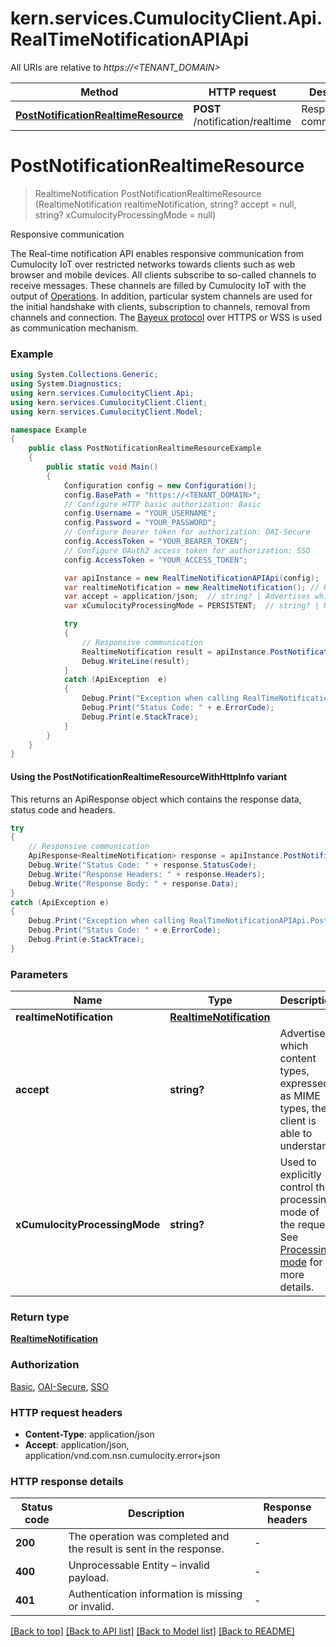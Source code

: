 # kern.services.CumulocityClient.Api.RealTimeNotificationAPIApi

All URIs are relative to *https://<TENANT_DOMAIN>*

| Method | HTTP request | Description |
|--------|--------------|-------------|
| [**PostNotificationRealtimeResource**](RealTimeNotificationAPIApi.md#postnotificationrealtimeresource) | **POST** /notification/realtime | Responsive communication |

<a id="postnotificationrealtimeresource"></a>
# **PostNotificationRealtimeResource**
> RealtimeNotification PostNotificationRealtimeResource (RealtimeNotification realtimeNotification, string? accept = null, string? xCumulocityProcessingMode = null)

Responsive communication

The Real-time notification API enables responsive communication from Cumulocity IoT over restricted networks towards clients such as web browser and mobile devices. All clients subscribe to so-called channels to receive messages. These channels are filled by Cumulocity IoT with the output of [Operations](#tag/Operations). In addition, particular system channels are used for the initial handshake with clients, subscription to channels, removal from channels and connection. The [Bayeux protocol](https://docs.cometd.org/current/reference/#_concepts_bayeux_protocol) over HTTPS or WSS is used as communication mechanism.

### Example
```csharp
using System.Collections.Generic;
using System.Diagnostics;
using kern.services.CumulocityClient.Api;
using kern.services.CumulocityClient.Client;
using kern.services.CumulocityClient.Model;

namespace Example
{
    public class PostNotificationRealtimeResourceExample
    {
        public static void Main()
        {
            Configuration config = new Configuration();
            config.BasePath = "https://<TENANT_DOMAIN>";
            // Configure HTTP basic authorization: Basic
            config.Username = "YOUR_USERNAME";
            config.Password = "YOUR_PASSWORD";
            // Configure Bearer token for authorization: OAI-Secure
            config.AccessToken = "YOUR_BEARER_TOKEN";
            // Configure OAuth2 access token for authorization: SSO
            config.AccessToken = "YOUR_ACCESS_TOKEN";

            var apiInstance = new RealTimeNotificationAPIApi(config);
            var realtimeNotification = new RealtimeNotification(); // RealtimeNotification | 
            var accept = application/json;  // string? | Advertises which content types, expressed as MIME types, the client is able to understand. (optional) 
            var xCumulocityProcessingMode = PERSISTENT;  // string? | Used to explicitly control the processing mode of the request. See [Processing mode](#processing-mode) for more details. (optional)  (default to PERSISTENT)

            try
            {
                // Responsive communication
                RealtimeNotification result = apiInstance.PostNotificationRealtimeResource(realtimeNotification, accept, xCumulocityProcessingMode);
                Debug.WriteLine(result);
            }
            catch (ApiException  e)
            {
                Debug.Print("Exception when calling RealTimeNotificationAPIApi.PostNotificationRealtimeResource: " + e.Message);
                Debug.Print("Status Code: " + e.ErrorCode);
                Debug.Print(e.StackTrace);
            }
        }
    }
}
```

#### Using the PostNotificationRealtimeResourceWithHttpInfo variant
This returns an ApiResponse object which contains the response data, status code and headers.

```csharp
try
{
    // Responsive communication
    ApiResponse<RealtimeNotification> response = apiInstance.PostNotificationRealtimeResourceWithHttpInfo(realtimeNotification, accept, xCumulocityProcessingMode);
    Debug.Write("Status Code: " + response.StatusCode);
    Debug.Write("Response Headers: " + response.Headers);
    Debug.Write("Response Body: " + response.Data);
}
catch (ApiException e)
{
    Debug.Print("Exception when calling RealTimeNotificationAPIApi.PostNotificationRealtimeResourceWithHttpInfo: " + e.Message);
    Debug.Print("Status Code: " + e.ErrorCode);
    Debug.Print(e.StackTrace);
}
```

### Parameters

| Name | Type | Description | Notes |
|------|------|-------------|-------|
| **realtimeNotification** | [**RealtimeNotification**](RealtimeNotification.md) |  |  |
| **accept** | **string?** | Advertises which content types, expressed as MIME types, the client is able to understand. | [optional]  |
| **xCumulocityProcessingMode** | **string?** | Used to explicitly control the processing mode of the request. See [Processing mode](#processing-mode) for more details. | [optional] [default to PERSISTENT] |

### Return type

[**RealtimeNotification**](RealtimeNotification.md)

### Authorization

[Basic](../README.md#Basic), [OAI-Secure](../README.md#OAI-Secure), [SSO](../README.md#SSO)

### HTTP request headers

 - **Content-Type**: application/json
 - **Accept**: application/json, application/vnd.com.nsn.cumulocity.error+json


### HTTP response details
| Status code | Description | Response headers |
|-------------|-------------|------------------|
| **200** | The operation was completed and the result is sent in the response. |  -  |
| **400** | Unprocessable Entity – invalid payload. |  -  |
| **401** | Authentication information is missing or invalid. |  -  |

[[Back to top]](#) [[Back to API list]](../README.md#documentation-for-api-endpoints) [[Back to Model list]](../README.md#documentation-for-models) [[Back to README]](../README.md)

